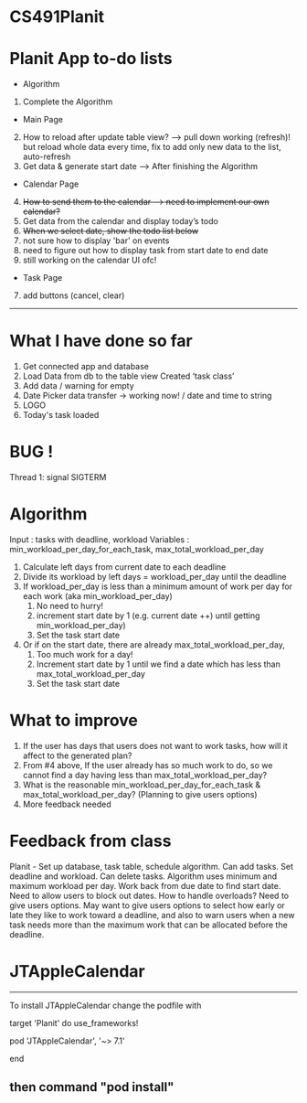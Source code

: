 # CS491Planit

# Planit App to-do lists
- Algorithm 
1. Complete the Algorithm

- Main Page 
2. How to reload after update table view? 
—> pull down working (refresh)! but reload whole data every time,  fix to add only new data to the list, auto-refresh
3. Get data & generate start date --> After finishing the Algorithm

- Calendar Page 
4. <del> How to send them to the calendar --> need to implement our own calendar?</del>
5. Get data from the calendar and display today’s todo
6. <del> When we select date, show the todo list below</del>
7. not sure how to display 'bar' on events 
8. need to figure out how to display task from start date to end date 
9. still working on the calendar UI ofc!


- Task Page
7. add buttons (cancel, clear) 

---------------------------------------------------------------------------
# What I have done so far
1. Get connected app and database
2. Load Data from db to the table view Created ‘task class’
3. Add data / warning for empty
4. Date Picker data transfer  -> working now!  / date and time to string
5. LOGO 
6. Today's task loaded 


# BUG !
Thread 1: signal SIGTERM


# Algorithm

Input : tasks with deadline, workload
Variables : min_workload_per_day_for_each_task, max_total_workload_per_day

1. Calculate left days from current date to each deadline
2. Divide its workload by left days = workload_per_day until the deadline
3. If workload_per_day is less than a minimum amount of work per day for each work (aka min_workload_per_day)
    1. No need to hurry!
    2. increment start date by 1 (e.g. current date ++) until getting min_workload_per_day)
    3. Set the task start date
4. Or if on the start date, there are already max_total_workload_per_day,
    1. Too much work for a day!
    2. Increment start date by 1 until we find a date which has less than max_total_workload_per_day
    3. Set the task start date

# What to improve
1. If the user has days that users does not want to work tasks, how will it affect to the generated plan?
2. From #4 above, If  the user already has so much work to do, so we cannot find a day having less than max_total_workload_per_day?
3. What is the reasonable min_workload_per_day_for_each_task & max_total_workload_per_day? (Planning to give users options)
4. More feedback needed

# Feedback from class
Planit - Set up database, task table, schedule algorithm. Can add
tasks. Set deadline and workload. Can delete tasks. Algorithm uses minimum and maximum
workload per day. Work back from due date to find start date. Need to allow users to block out
dates. How to handle overloads? Need to give users options. May want to give users options
to select how early or late they like to work toward a deadline, and also to warn users when a
new task needs more than the maximum work that can be allocated before the deadline.


# JTAppleCalendar
------------------------------------------------------
To install JTAppleCalendar 
change the podfile with 


target 'Planit' do
  use_frameworks!

  pod 'JTAppleCalendar', '~> 7.1'

end

then command "pod install"
---------------------------------------




